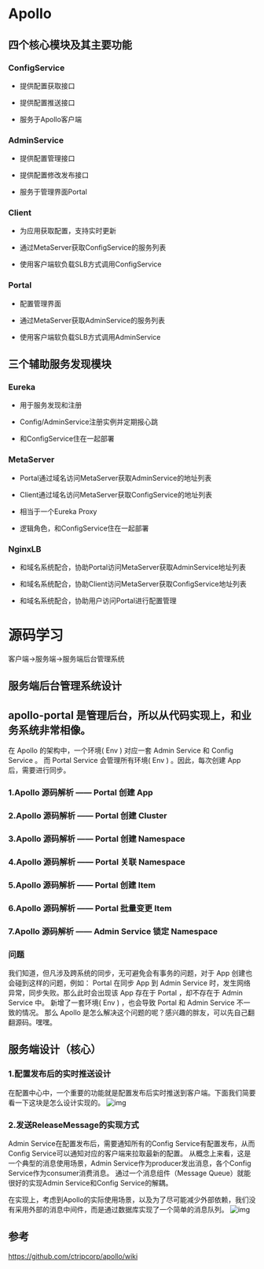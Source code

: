 # Apollo
## 四个核心模块及其主要功能

### ConfigService

* 提供配置获取接口

* 提供配置推送接口

* 服务于Apollo客户端

### AdminService

* 提供配置管理接口

* 提供配置修改发布接口

* 服务于管理界面Portal

### Client

* 为应用获取配置，支持实时更新

* 通过MetaServer获取ConfigService的服务列表

* 使用客户端软负载SLB方式调用ConfigService

### Portal

* 配置管理界面

* 通过MetaServer获取AdminService的服务列表

* 使用客户端软负载SLB方式调用AdminService


## 三个辅助服务发现模块

### Eureka

* 用于服务发现和注册

* Config/AdminService注册实例并定期报心跳

* 和ConfigService住在一起部署

### MetaServer

* Portal通过域名访问MetaServer获取AdminService的地址列表

* Client通过域名访问MetaServer获取ConfigService的地址列表

* 相当于一个Eureka Proxy

* 逻辑角色，和ConfigService住在一起部署

### NginxLB

* 和域名系统配合，协助Portal访问MetaServer获取AdminService地址列表

* 和域名系统配合，协助Client访问MetaServer获取ConfigService地址列表

* 和域名系统配合，协助用户访问Portal进行配置管理

# 源码学习

客户端->服务端->服务端后台管理系统

## 服务端后台管理系统设计
## apollo-portal 是管理后台，所以从代码实现上，和业务系统非常相像。

在 Apollo 的架构中，一个环境( Env ) 对应一套 Admin Service 和 Config Service 。
而 Portal Service 会管理所有环境( Env ) 。因此，每次创建 App 后，需要进行同步。

### 1.Apollo 源码解析 —— Portal 创建 App
### 2.Apollo 源码解析 —— Portal 创建 Cluster
### 3.Apollo 源码解析 —— Portal 创建 Namespace
### 4.Apollo 源码解析 —— Portal 关联 Namespace
### 5.Apollo 源码解析 —— Portal 创建 Item
### 6.Apollo 源码解析 —— Portal 批量变更 Item
### 7.Apollo 源码解析 —— Admin Service 锁定 Namespace


### 问题
我们知道，但凡涉及跨系统的同步，无可避免会有事务的问题，对于 App 创建也会碰到这样的问题，例如：
Portal 在同步 App 到 Admin Service 时，发生网络异常，同步失败。那么此时会出现该 App 存在于 Portal ，却不存在于 Admin Service 中。
新增了一套环境( Env ) ，也会导致 Portal 和 Admin Service 不一致的情况。
那么 Apollo 是怎么解决这个问题的呢？感兴趣的胖友，可以先自己翻翻源码。嘿嘿。


## 服务端设计（核心）

### 1.配置发布后的实时推送设计
在配置中心中，一个重要的功能就是配置发布后实时推送到客户端。下面我们简要看一下这块是怎么设计实现的。
![img](./doc/images/release-message-notification-design.png)

### 2.发送ReleaseMessage的实现方式
Admin Service在配置发布后，需要通知所有的Config Service有配置发布，从而Config Service可以通知对应的客户端来拉取最新的配置。
从概念上来看，这是一个典型的消息使用场景，Admin Service作为producer发出消息，各个Config Service作为consumer消费消息。
通过一个消息组件（Message Queue）就能很好的实现Admin Service和Config Service的解耦。

在实现上，考虑到Apollo的实际使用场景，以及为了尽可能减少外部依赖，我们没有采用外部的消息中间件，而是通过数据库实现了一个简单的消息队列。
![img](./doc/images/release-message-design.png)

## 参考
https://github.com/ctripcorp/apollo/wiki